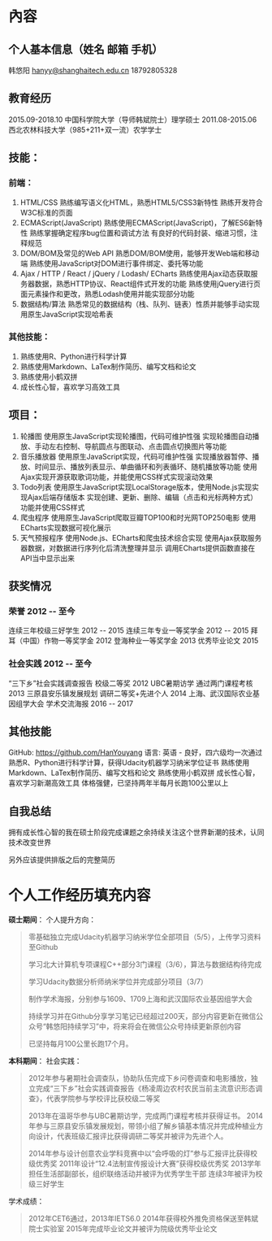 # 內容
## 个人基本信息（姓名 邮箱 手机）
韩悠阳 hanyy@shanghaitech.edu.cn 18792805328
## 教育经历
2015.09-2018.10 中国科学院大学（导师韩斌院士）理学硕士
2011.08-2015.06 西北农林科技大学（985+211+双一流）农学学士


## 技能：
### 前端：
1. HTML/CSS
熟练编写语义化HTML，熟悉HTML5/CSS3新特性
熟练开发符合W3C标准的页面
2. ECMAScript(JavaScript)
熟练使用ECMAScript(JavaScript)，了解ES6新特性
熟练掌握确定程序bug位置和调试方法
有良好的代码封装、缩进习惯，注释规范
3. DOM/BOM及常见的Web API
熟悉DOM/BOM使用，能够开发Web端和移动端
熟练使用JavaScript对DOM进行事件绑定、委托等功能
4. Ajax / HTTP / React / jQuery / Lodash/ ECharts
熟练使用Ajax动态获取服务器数据，熟悉HTTP协议、React组件式开发的功能
熟练使用jQuery进行页面元素操作和更改，熟悉Lodash使用并能实现部分功能
5. 数据结构/算法
熟悉常见的数据结构（栈、队列、链表）性质并能够手动实现
用原生JavaScript实现哈希表

### 其他技能：
1. 熟练使用R、Python进行科学计算
2. 熟练使用Markdown、LaTex制作简历、编写文档和论文
3. 熟练使用小鹤双拼
4. 成长性心智，喜欢学习高效工具


## 项目：
1. 轮播图
使用原生JavaScript实现轮播图，代码可维护性强
实现轮播图自动播放、手动左右控制、导航圆点与图联动、点击圆点切换图片等功能
2. 音乐播放器
使用原生JavaScript实现，代码可维护性强
实现播放器暂停、播放、时间显示、播放列表显示、单曲循环和列表循环、随机播放等功能
使用Ajax实现开源获取歌词功能，并能使用CSS样式实现滚动效果
3. Todo列表
使用原生JavaScript实现LocalStorage版本，使用Node.js实现实现Ajax后端存储版本
实现创建、更新、删除、编辑（点击和光标两种方式）功能并使用CSS样式
4. 爬虫程序
使用原生JavaScript爬取豆瓣TOP100和时光网TOP250电影
使用ECharts实现数据可视化展示
5. 天气预报程序
使用Node.js、ECharts和爬虫技术综合实现
使用Ajax获取服务器数据，对数据进行序列化后清洗整理并显示
调用ECharts提供函数直接在API当中显示出来


## 获奖情况
### 荣誉 2012 -- 至今
连续三年校级三好学生 2012 -- 2015
连续三年专业一等奖学金 2012 -- 2015
拜耳（中国）作物一等奖学金 2012
登海种业一等奖学金 2013
优秀毕业论文 2015

### 社会实践 2012 -- 至今
“三下乡”社会实践调查报告 校级二等奖 2012
UBC暑期访学 通过两门课程考核 2013
三原县安乐镇发展规划 调研二等奖+先进个人 2014
上海、武汉国际农业基因组学大会 学术交流海报 2016 -- 2017

## 其他技能
GitHub: https://github.com/HanYouyang
语言: 英语 - 良好，四六级均一次通过
熟悉R、Python进行科学计算，获得Udacity机器学习纳米学位证书
熟练使用Markdown、LaTex制作简历、编写文档和论文
熟练使用小鹤双拼
成长性心智，喜欢学习新潮高效工具
体格强健，已坚持两年半每月长跑100公里以上



## 自我总结
拥有成长性心智的我在硕士阶段完成课题之余持续关注这个世界新潮的技术，认同技术改变世界




另外应该提供排版之后的完整简历

# 个人工作经历填充内容

**硕士期间**：
个人提升方向：
>零基础独立完成Udacity机器学习纳米学位全部项目（5/5），上传学习资料至Github
>
>学习北大计算机专项课程C++部分3门课程（3/6），算法与数据结构待完成
>
>学习Udacity数据分析师纳米学位并完成部分项目（3/7）
>
>制作学术海报，分别参与1609、1709上海和武汉国际农业基因组学大会
>
>持续学习并在Github分享学习笔记已经超过200天，部分内容更新在微信公众号“韩悠阳持续学习”中，将来将会在微信公众号持续更新原创内容
>
>
>
>
>已坚持每月100公里长跑17个月。



**本科期间**：
社会实践：
>2012年参与暑期社会调查队，协助队伍完成下乡问卷调查和电影播放，独立完成“三下乡”社会实践调查报告《杨凌周边农村农民当前主流意识形态调查》，代表学院参与学校评比获校级二等奖
>
>2013年在温哥华参与UBC暑期访学，完成两门课程考核并获得证书。
>2014年参与三原县安乐镇发展规划，带领小组了解乡镇基本情况并完成种植业方向设计，代表班级汇报评比获得调研二等奖并被评为先进个人。
>
>
>2014年参与设计创意农业学科竞赛中以“会呼吸的灯”参与汇报评比获得校级优秀奖
>2011年设计“12.4法制宣传报设计大赛”获得校级优秀奖
>2013学年担任生活部副部长，组织联络活动并被评为优秀学生干部
>连续3年被评为校级三好学生
>

学术成绩：
>2012年CET6通过，2013年IETS6.0
>2014年获得校外推免资格保送至韩斌院士实验室
>2015年完成毕业论文并被评为院级优秀毕业论文
>










